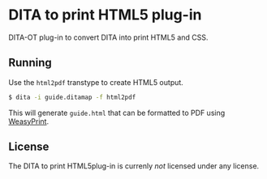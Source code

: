 # DITA to print HTML5 plug-in

DITA-OT plug-in to convert DITA into print HTML5 and CSS.

## Running

Use the `html2pdf` transtype to create HTML5 output.

```bash
$ dita -i guide.ditamap -f html2pdf
```

This will generate `guide.html` that can be formatted to PDF using [WeasyPrint](https://weasyprint.org/).

## License

The DITA to print HTML5plug-in is currenly _not_ licensed under any license.

